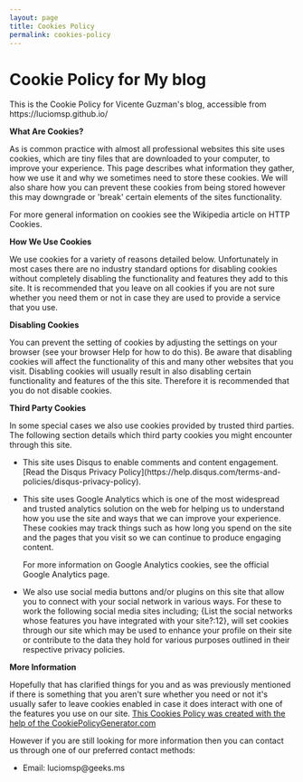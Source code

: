 ```yaml
---
layout: page
title: Cookies Policy
permalink: cookies-policy
---
```


<h1>Cookie Policy for My blog</h1>

<p>This is the Cookie Policy for Vicente Guzman's blog, accessible from https://luciomsp.github.io/</p>

<p><strong>What Are Cookies?</strong></p>

<p>As is common practice with almost all professional websites this site uses cookies, which are tiny files that are downloaded to your computer, to improve your experience. This page describes what information they gather, how we use it and why we sometimes need to store these cookies. We will also share how you can prevent these cookies from being stored however this may downgrade or 'break' certain elements of the sites functionality.</p>

<p>For more general information on cookies see the Wikipedia article on HTTP Cookies.</p>

<p><strong>How We Use Cookies</strong></p>

<p>We use cookies for a variety of reasons detailed below. Unfortunately in most cases there are no industry standard options for disabling cookies without completely disabling the functionality and features they add to this site. It is recommended that you leave on all cookies if you are not sure whether you need them or not in case they are used to provide a service that you use.</p>

<p><strong>Disabling Cookies</strong></p>

<p>You can prevent the setting of cookies by adjusting the settings on your browser (see your browser Help for how to do this). Be aware that disabling cookies will affect the functionality of this and many other websites that you visit. Disabling cookies will usually result in also disabling certain functionality and features of the this site. Therefore it is recommended that you do not disable cookies.</p>

<p><strong>Third Party Cookies</strong></p>

<p>In some special cases we also use cookies provided by trusted third parties. The following section details which third party cookies you might encounter through this site.</p>

<ul>

<li>
    <p>This site uses Disqus to enable comments and content engagement. [Read the Disqus Privacy Policy](https://help.disqus.com/terms-and-policies/disqus-privacy-policy).</p>
</li>
<li>
    <p>This site uses Google Analytics which is one of the most widespread and trusted analytics solution on the web for helping us to understand how you use the site and ways that we can improve your experience. These cookies may track things such as how long you spend on the site and the pages that you visit so we can continue to produce engaging content.</p>
    <p>For more information on Google Analytics cookies, see the official Google Analytics page.</p>
</li>

<li>
    <p>We also use social media buttons and/or plugins on this site that allow you to connect with your social network in various ways. For these to work the following social media sites including; {List the social networks whose features you have integrated with your site?:12}, will set cookies through our site which may be used to enhance your profile on their site or contribute to the data they hold for various purposes outlined in their respective privacy policies.</p>
</li>

</ul>

<p><strong>More Information</strong></p>

<p>Hopefully that has clarified things for you and as was previously mentioned if there is something that you aren't sure whether you need or not it's usually safer to leave cookies enabled in case it does interact with one of the features you use on our site. <a href="https://cookiepolicygenerator.com">This Cookies Policy was created with the help of the CookiePolicyGenerator.com</a></p>

<p>However if you are still looking for more information then you can contact us through one of our preferred contact methods:</p>

<ul>
<li>Email: luciomsp@geeks.ms</li>

</ul>